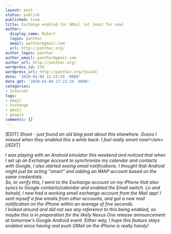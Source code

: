 ```yaml
---
layout: post
status: publish
published: true
title: Exchange enabled for GMail (at least for now)
author:
  display_name: Robert
  login: panthar
  email: panthar@gmail.com
  url: http://panthar.org/
author_login: panthar
author_email: panthar@gmail.com
author_url: http://panthar.org/
wordpress_id: 234
wordpress_url: http://panthar.org/?p=234
date: '2010-01-04 11:22:24 -0600'
date_gmt: '2010-01-04 17:22:24 -0600'
categories:
- Internet
tags:
- email
- exchange
- gmail
- google
comments: []
---
```

<p>[EDIT] <em>Shoot - just found an old blog post about this elsewhere. Guess I missed when they enabled this a while back. I feel really smart now!<&#47;em>[&#47;EDIT]</p>
<p>I was playing with an Android emulator this weekend and noticed that when I set up an Exchange account to synchronize my calendar and contacts with Google, I also started seeing email notifications.  I thought that Android might just be acting "smart" and adding an IMAP account based on the same credentials.<br />
So, to verify this, I went to the Exchange account on my iPhone that also syncs to Google contacts&#47;calendar and enabled the Email switch. Lo and behold, I now had a working email exchange account from the Mail app! I sent myself a few emails from other accounts, and got a new mail notification on the iPhone within an average of five seconds.<br />
I looked around and did not see any reference to this being enabled, so maybe this is in preparation for the likely Nexus One release announcement at tomorrow's Google Android event. Either way, I hope this feature stays enabled since having real push GMail on the iPhone is really handy!</p>
